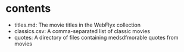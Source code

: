 # contents

- titles.md: The movie titles in the WebFlyx collection
- classics.csv: A comma-separated list of classic movies
- quotes: A directory of files containing medsdfmorable quotes from movies